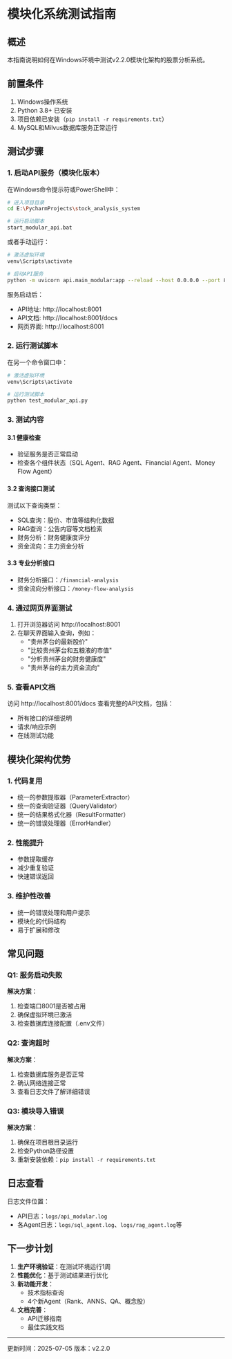 # 模块化系统测试指南

## 概述
本指南说明如何在Windows环境中测试v2.2.0模块化架构的股票分析系统。

## 前置条件
1. Windows操作系统
2. Python 3.8+ 已安装
3. 项目依赖已安装（`pip install -r requirements.txt`）
4. MySQL和Milvus数据库服务正常运行

## 测试步骤

### 1. 启动API服务（模块化版本）

在Windows命令提示符或PowerShell中：

```bash
# 进入项目目录
cd E:\PycharmProjects\stock_analysis_system

# 运行启动脚本
start_modular_api.bat
```

或者手动运行：

```bash
# 激活虚拟环境
venv\Scripts\activate

# 启动API服务
python -m uvicorn api.main_modular:app --reload --host 0.0.0.0 --port 8001
```

服务启动后：
- API地址: http://localhost:8001
- API文档: http://localhost:8001/docs
- 网页界面: http://localhost:8001

### 2. 运行测试脚本

在另一个命令窗口中：

```bash
# 激活虚拟环境
venv\Scripts\activate

# 运行测试脚本
python test_modular_api.py
```

### 3. 测试内容

#### 3.1 健康检查
- 验证服务是否正常启动
- 检查各个组件状态（SQL Agent、RAG Agent、Financial Agent、Money Flow Agent）

#### 3.2 查询接口测试
测试以下查询类型：
- SQL查询：股价、市值等结构化数据
- RAG查询：公告内容等文档检索
- 财务分析：财务健康度评分
- 资金流向：主力资金分析

#### 3.3 专业分析接口
- 财务分析接口：`/financial-analysis`
- 资金流向分析接口：`/money-flow-analysis`

### 4. 通过网页界面测试

1. 打开浏览器访问 http://localhost:8001
2. 在聊天界面输入查询，例如：
   - "贵州茅台的最新股价"
   - "比较贵州茅台和五粮液的市值"
   - "分析贵州茅台的财务健康度"
   - "贵州茅台的主力资金流向"

### 5. 查看API文档

访问 http://localhost:8001/docs 查看完整的API文档，包括：
- 所有接口的详细说明
- 请求/响应示例
- 在线测试功能

## 模块化架构优势

### 1. 代码复用
- 统一的参数提取器（ParameterExtractor）
- 统一的查询验证器（QueryValidator）
- 统一的结果格式化器（ResultFormatter）
- 统一的错误处理器（ErrorHandler）

### 2. 性能提升
- 参数提取缓存
- 减少重复验证
- 快速错误返回

### 3. 维护性改善
- 统一的错误处理和用户提示
- 模块化的代码结构
- 易于扩展和修改

## 常见问题

### Q1: 服务启动失败
**解决方案**：
1. 检查端口8001是否被占用
2. 确保虚拟环境已激活
3. 检查数据库连接配置（.env文件）

### Q2: 查询超时
**解决方案**：
1. 检查数据库服务是否正常
2. 确认网络连接正常
3. 查看日志文件了解详细错误

### Q3: 模块导入错误
**解决方案**：
1. 确保在项目根目录运行
2. 检查Python路径设置
3. 重新安装依赖：`pip install -r requirements.txt`

## 日志查看

日志文件位置：
- API日志：`logs/api_modular.log`
- 各Agent日志：`logs/sql_agent.log`、`logs/rag_agent.log`等

## 下一步计划

1. **生产环境验证**：在测试环境运行1周
2. **性能优化**：基于测试结果进行优化
3. **新功能开发**：
   - 技术指标查询
   - 4个新Agent（Rank、ANNS、QA、概念股）
4. **文档完善**：
   - API迁移指南
   - 最佳实践文档

---
更新时间：2025-07-05
版本：v2.2.0